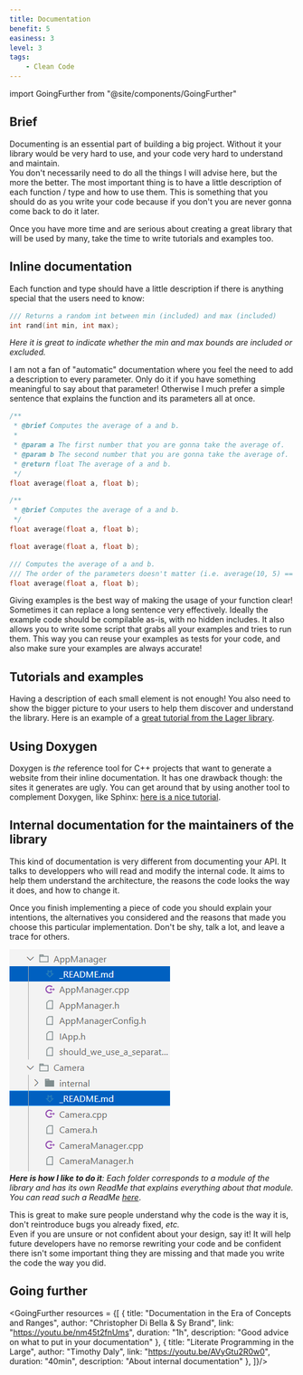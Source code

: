 ```yaml
---
title: Documentation
benefit: 5
easiness: 3
level: 3
tags:
    - Clean Code
---
```

import GoingFurther from "@site/components/GoingFurther"

## Brief

Documenting is an essential part of building a big project. Without it your library would be very hard to use, and your code very hard to understand and maintain.<br/>
You don't necessarily need to do all the things I will advise here, but the more the better. The most important thing is to have a little description of each function / type and how to use them. This is something that you should do as you write your code because if you don't you are never gonna come back to do it later.

Once you have more time and are serious about creating a great library that will be used by many, take the time to write tutorials and examples too.

## Inline documentation

Each function and type should have a little description if there is anything special that the users need to know:

```cpp
/// Returns a random int between min (included) and max (included)
int rand(int min, int max);
```
*Here it is great to indicate whether the min and max bounds are included or excluded.*

I am not a fan of "automatic" documentation where you feel the need to add a description to every parameter. Only do it if you have something meaningful to say about that parameter! Otherwise I much prefer a simple sentence that explains the function and its parameters all at once.

```cpp title="Bad, this is very redondant"
/**
 * @brief Computes the average of a and b.
 * 
 * @param a The first number that you are gonna take the average of.
 * @param b The second number that you are gonna take the average of.
 * @return float The average of a and b.
 */
float average(float a, float b);
```

```cpp title="Good, much easier to read"
/**
 * @brief Computes the average of a and b.
 */
float average(float a, float b);
```

```cpp title="Even better. In that case I don't think the documentation was adding anything that the name didn't already explain"
float average(float a, float b);
```

```cpp title="Very good too. Here we are adding some information that might be interesting to the user"
/// Computes the average of a and b.
/// The order of the parameters doesn't matter (i.e. average(10, 5) == average(5, 10)).
float average(float a, float b);
```

Giving examples is the best way of making the usage of your function clear! Sometimes it can replace a long sentence very effectively. Ideally the example code should be compilable as-is, with no hidden includes. It also allows you to write some script that grabs all your examples and tries to run them. This way you can reuse your examples as tests for your code, and also make sure your examples are always accurate!

## Tutorials and examples

Having a description of each small element is not enough! You also need to show the bigger picture to your users to help them discover and understand the library. Here is an example of a [great tutorial from the Lager library](https://sinusoid.es/lager/architecture.html).

## Using Doxygen

Doxygen is *the* reference tool for C++ projects that want to generate a website from their inline documentation. It has one drawback though: the sites it generates are ugly. You can get around that by using another tool to complement Doxygen, like Sphinx: [here is a nice tutorial](https://devblogs.microsoft.com/cppblog/clear-functional-c-documentation-with-sphinx-breathe-doxygen-cmake/).

## Internal documentation for the maintainers of the library

This kind of documentation is very different from documenting your API. It talks to developpers who will read and modify the internal code. It aims to help them understand the architecture, the reasons the code looks the way it does, and how to change it.

Once you finish implementing a piece of code you should explain your intentions, the alternatives you considered and the reasons that made you choose this particular implementation. Don't be shy, talk a lot, and leave a trace for others.

![](./img/internal_documentation.png)<br/>
*__Here is how I like to do it__: Each folder corresponds to a module of the library and has its own ReadMe that explains everything about that module. You can read such a ReadMe [here](https://github.com/CoolLibs/Cool/blob/main/src/Cool/AppManager/_README.md)*.

This is great to make sure people understand why the code is the way it is, don't reintroduce bugs you already fixed, *etc.*<br/>
Even if you are unsure or not confident about your design, say it! It will help future developers have no remorse rewriting your code and be confident there isn't some important thing they are missing and that made you write the code the way you did.

## Going further

<GoingFurther resources = {[
    {
        title: "Documentation in the Era of Concepts and Ranges",
        author: "Christopher Di Bella & Sy Brand",
        link: "https://youtu.be/nm45t2fnUms",
        duration: "1h",
        description: "Good advice on what to put in your documentation"
    },
    {
        title: "Literate Programming in the Large",
        author: "Timothy Daly",
        link: "https://youtu.be/AVyGtu2R0w0",
        duration: "40min",
        description: "About internal documentation"
    },
]}/>